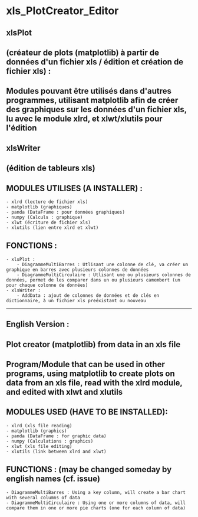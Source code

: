 # xls_PlotCreator_Editor
xlsPlot
----------
(créateur de plots (matplotlib) à partir de données d'un fichier xls / édition et création de fichier xls) :
----------
Modules pouvant être utilisés dans d'autres programmes, utilisant matplotlib afin de créer des graphiques sur les données d'un fichier xls, lu avec le module xlrd, et xlwt/xlutils pour l'édition
----------
xlsWriter
----------
(édition de tableurs xls)
----------
MODULES UTILISES (A INSTALLER) :
----------
    - xlrd (lecture de fichier xls)
    - matplotlib (graphiques)
    - panda (DataFrame : pour données graphiques)
    - numpy (Calculs : graphique)
    - xlwt (écriture de fichier xls)
    - xlutils (lien entre xlrd et xlwt)
FONCTIONS :
----------
    - xlsPlot :
        - DiagrammeMultiBarres : Utlisant une colonne de clé, va créer un graphique en barres avec plusieurs colonnes de données
        - DiagrammeMultiCirculaire : Utlisant une ou plusieurs colonnes de données, permet de les comparer dans un ou plusieurs camembert (un pour chaque colonne de données)
    - xlsWriter :
        - AddData : ajout de colonnes de données et de clés en dictionnaire, à un fichier xls preéxistant ou nouveau
____________________________________________
English Version :
-----------
Plot creator (matplotlib) from data in an xls file
----------
Program/Module that can be used in other programs, using matplotlib to create plots on data from an xls file, read with the xlrd module, and edited with xlwt and xlutils
----------
MODULES USED (HAVE TO BE INSTALLED):
----------
    - xlrd (xls file reading)
    - matplotlib (graphics)
    - panda (DataFrame : for graphic data)
    - numpy (Calculations : graphics)
    - xlwt (xls file editing)
    - xlutils (link between xlrd and xlwt)
FUNCTIONS : (may be changed someday by english names (cf. issue)
----------
    - DiagrammeMultiBarres : Using a key column, will create a bar chart with several columns of data
    - DiagrammeMultiCirculaire : Using one or more columns of data, will compare them in one or more pie charts (one for each column of data)